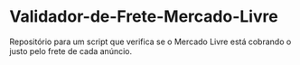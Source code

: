 # Validador-de-Frete-Mercado-Livre
Repositório para um script que verifica se o Mercado Livre está cobrando o justo pelo frete de cada anúncio.
